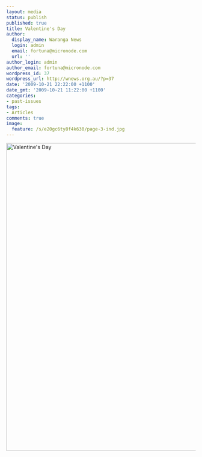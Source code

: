 ```yaml
---
layout: media
status: publish
published: true
title: Valentine's Day
author:
  display_name: Waranga News
  login: admin
  email: fortuna@micronode.com
  url: ''
author_login: admin
author_email: fortuna@micronode.com
wordpress_id: 37
wordpress_url: http://wnews.org.au/?p=37
date: '2009-10-21 22:22:00 +1100'
date_gmt: '2009-10-21 11:22:00 +1100'
categories:
- past-issues
tags:
- Articles
comments: true
image:
  feature: /s/e20gc6ty8f4k630/page-3-ind.jpg
---
```


<a href="{{ site.url }}/images/2009/10/page-3-ind.jpg"><img class="alignnone size-large wp-image-36" style="border: 0pt none;" title="Valentine's Day" src="{{ site.url }}/images/2009/10/page-3-ind-703x1024.jpg" alt="Valentine's Day" width="562" height="819" /></a>
